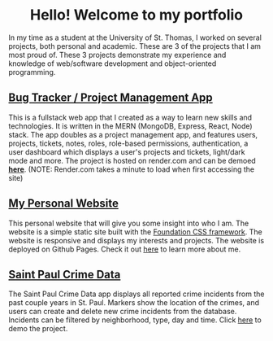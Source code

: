 <!---
shkulesa/shkulesa is a ✨ special ✨ repository because its `README.md` (this file) appears on your GitHub profile.
You can click the Preview link to take a look at your changes.
--->

<h1 align="center">Hello! Welcome to my portfolio</h1>

<!---Hello! Welcome to my 
I am Sam Kulesa, a student at the University of St Thomas. I will graduate in the Spring of 2023 with a bachelor's degree in Computer Science. 
Entering college, I planned on majoring in some type of Engineering. However, after taking <span style="font-weight: bold">CISC 131: Intro to Programming and Problem Solving</span>, I discovered my passion for coding and computer science. It was then then I decided to switch my major to Computer Science. MY journey as a computer science major has brough me closer to two of St. Thomas' values: excellence and service. During my time as a computer science major, I have been on a constant learning journey. My professors and classes have challeneged me to strive for academic excellence. The other value, service, cannot be achieved without some level of excellence. Without my courses and professors pushing me to be my best, I would be of no service to anyone else. I would be incapable of advancing the common good. This e-portfolio shows my progress towards becoming a student and person who displays excellence and is capable of service. It includes three projects from my time at St. Thomas. 
 

<h1><a href="https://github.com/shkulesa/Craps" target="_blank">Craps Game</a></h1>
The first project is a simulator of the game Craps. It taught me many important principles of programming and is a incdication of my progress in my first year. 
<img width="420" alt="craps project" src="https://user-images.githubusercontent.com/115058774/208550642-2c406d79-0fa7-41ce-b881-32ade4e915a1.png">



<h1><a href="https://github.com/shkulesa/EnergyConsumption" target="_blank">Annual Energy Consumption server</a></h1>
The second project is a project that I worked on with two teammates for my web development class. It is a web server that displays information about Annual energy usage in the United States. It displays information from a database containing data pertaining to Annual Energy usage in the United States. This project relates to sustainability, as it documents energy usage.
<img width="420" alt="Energy Consumption Server" src="https://user-images.githubusercontent.com/115058774/208560213-ee566347-d045-46b2-a95f-5908d600c461.png">


<h1><a href="https://github.com/shkulesa/EnergyConsumption" target="_blank">St. Paul Crime App</a></h1>
The thrid project is the largest. I worked on this project with two other teammates. It is a combination of a RESTful API and a single page application. The RESTful API was written using node.js. The single page application was written using the Vue.js framework. The RESTful API queries a database containing logs of crimes committed in Saint Paul over the fast few years. This project used a number of frameworks and tools including: node.js, Foundation (css), Leaflet, Nominatim, and Vue.js.

<img width="420" alt="Screen Shot 2022-12-19 at 9 51 39 PM" src="https://user-images.githubusercontent.com/115058774/208579718-200ac817-425c-45eb-8600-11ee3d92a0a7.png"> --->
In my time as a student at the University of St. Thomas, I worked on several projects, both personal and academic. These are 3 of the projects that I am most proud of. These 3 projects demonstrate my experience and knowledge of web/software development and object-oriented programming.

<h2><a href="https://github.com/shkulesa/Bug-Tracker">Bug Tracker / Project Management App</a></h2>
This is a fullstack web app that I created as a way to learn new skills and technologies. It is written in the MERN (MongoDB, Express, React, Node) stack. The app doubles as a project management app, and features users, projects, tickets, notes, roles, role-based permissions, authentication, a user dashboard which displays a user's projects and tickets, light/dark mode and more. The project is hosted on render.com and can be demoed <a href="https://bug-tracker-frontend.onrender.com" target="_blank"><b>here</b></a>. (NOTE: Render.com takes a minute to load when first accessing the site)

<h2><a href="https://github.com/shkulesa/shkulesa.github.io">My Personal Website</a></h2>
This personal website that will give you some insight into who I am. The website is a simple static site built with the <a href="https://get.foundation/" target="_blank">Foundation CSS framework</a>. The website is responsive and displays my interests and projects. The website is deployed on Github Pages. Check it out <a href="https://shkulesa.github.io" target="_blank">here</a> to learn more about me.

<h2><a href="https://github.com/shkulesa/StPaulCrime">Saint Paul Crime Data</a></h2>
The Saint Paul Crime Data app displays all reported crime incidents from the past couple years in St. Paul. Markers show the location of the crimes, and users can create and delete new crime incidents from the database. Incidents can be filtered by neighborhood, type, day and time. Click <a href="https://st-paul-crime-tracker.onrender.com" target="_blank">here<a/> to demo the project.

